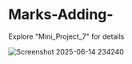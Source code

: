 # Marks-Adding-

Explore "Mini_Project_7" for details

![Screenshot 2025-06-14 234240](https://github.com/user-attachments/assets/6c425ce4-a343-44fe-8b9e-3a465e81649f)
